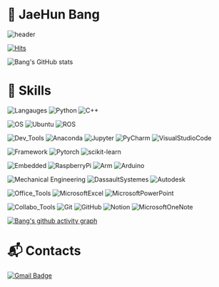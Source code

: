 # 👋 JaeHun Bang
![header](https://capsule-render.vercel.app/api?type=waving&color=gradient&height=200&section=header&text=Bang%20World&fontSize=90&fontColor=FFFFFF&fontAlign=50&fontAlignY=50&desc=&descSize=30&descAlign=50&descAlignY=50&rotate=0&reversal=false&animation=fadeIn)

<!-- 방문자 수 -->
[![Hits](https://hits.seeyoufarm.com/api/count/incr/badge.svg?url=https%3A%2F%2Fgithub.com%2FdevappendCBangJ&count_bg=%237F7F7F&title_bg=%23132F57&icon=baidu.svg&icon_color=%23E7E7E7&title=hits&edge_flat=false)](https://hits.seeyoufarm.com)
<!-- Github stats -->
![Bang's GitHub stats](https://github-readme-stats.vercel.app/api?username=devappendCBangJ&show_icons=true&theme=github_dark)

# 💪 Skills
<!-- 기술 스택 -->
![Langauges](https://img.shields.io/badge/-3776AB.svg?&label=Langauges&style=flat-square&logoColor=white)</div> <!-- Languages -->
![Python](https://img.shields.io/badge/Python-3776AB.svg?&style=flat&logo=Python&logoColor=white)
![C++](https://img.shields.io/badge/C++-00599C.svg?&style=flat&logo=C++&logoColor=white)
<!-- ![C](https://img.shields.io/badge/C_Language-A8B9CC.svg?&style=flat-square&logo=C&logoColor=white) -->
<!-- ![.NET](https://img.shields.io/badge/.NET-512BD4.svg?&style=flat-square&logo=.NET&logoColor=white) -->

![OS](https://img.shields.io/badge/-E95420.svg?&label=OS&style=flat-square&logoColor=white) <!-- OS -->
![Ubuntu](https://img.shields.io/badge/Ubuntu-E95420.svg?&style=flat&logo=Ubuntu&logoColor=white)
![ROS](https://img.shields.io/badge/ROS-22314E.svg?&style=flat&logo=ROS&logoColor=white)

![Dev_Tools](https://img.shields.io/badge/-44A833.svg?&label=Dev_Tools&style=flat-square&logoColor=white) <!-- Tools -->
![Anaconda](https://img.shields.io/badge/Anaconda-44A833.svg?&style=flat&logo=Anaconda&logoColor=white)
![Jupyter](https://img.shields.io/badge/JupyterNotebook-F37626.svg?&style=flat&logo=Jupyter&logoColor=white)
![PyCharm](https://img.shields.io/badge/PyCharm-000000.svg?&style=flat&logo=PyCharm&logoColor=white)
![VisualStudioCode](https://img.shields.io/badge/Visual_Studio_Code-007ACC.svg?&style=flat&logo=VisualStudioCode&logoColor=white) <br>
<!-- ![VisualStudio](https://img.shields.io/badge/Visual_Studio-5C2D91.svg?&style=flat&logo=VisualStudio&logoColor=white) -->
<!-- ![VirtualBox](https://img.shields.io/badge/VirtualBox-183A61.svg?&style=flat&logo=VirtualBox&logoColor=white) -->

![Framework](https://img.shields.io/badge/-EE4C2C.svg?&label=Framework&style=flat-square&logoColor=white) <!-- Framework -->
![Pytorch](https://img.shields.io/badge/Pytorch-EE4C2C.svg?&style=flat&logo=Pytorch&logoColor=white)
![scikit-learn](https://img.shields.io/badge/scikit_learn-F7931E.svg?&style=flat&logo=scikit-learn&logoColor=white)
<!-- ![TensorFlow](https://img.shields.io/badge/TensorFlow-FF6F00.svg?&style=flat&logo=TensorFlow&logoColor=white) -->

![Embedded](https://img.shields.io/badge/-A22846.svg?&label=Embedded&style=flat-square&logoColor=white) <!-- Embedded -->
![RaspberryPi](https://img.shields.io/badge/RaspberryPi-A22846.svg?&style=flat&logo=RaspberryPi&logoColor=white)
![Arm](https://img.shields.io/badge/Mbed-0091BD.svg?&style=flat&logo=Arm&logoColor=white)
![Arduino](https://img.shields.io/badge/Arduino-00979D.svg?&style=flat&logo=Arduino&logoColor=white)

![Mechanical Engineering](https://img.shields.io/badge/-005386.svg?&label=Mechanical_Engineering&style=flat-square&logoColor=white) <!-- Mechanical Engineering -->
![DassaultSystemes](https://img.shields.io/badge/Solidworks-005386.svg?&style=flat&logo=DassaultSystemes&logoColor=white)
![Autodesk](https://img.shields.io/badge/AutoCAD-000000.svg?&style=flat&logo=Autodesk&logoColor=white)

![Office_Tools](https://img.shields.io/badge/-217346.svg?&label=Office_Tools&style=flat-square&logoColor=white) <!-- Office Tools -->
![MicrosoftExcel](https://img.shields.io/badge/Excel-217346.svg?&style=flat&logo=MicrosoftExcel&logoColor=white)
![MicrosoftPowerPoint](https://img.shields.io/badge/PowerPoint-B7472A.svg?&style=flat&logo=MicrosoftPowerPoint&logoColor=white)

![Collabo_Tools](https://img.shields.io/badge/-F05032.svg?&label=Collabo_Tools&style=flat-square&logoColor=white) <!-- Collaboration Tools -->
![Git](https://img.shields.io/badge/Git-F05032.svg?&style=flat&logo=Git&logoColor=white)
![GitHub](https://img.shields.io/badge/GitHub-181717.svg?&style=flat&logo=GitHub&logoColor=white)
![Notion](https://img.shields.io/badge/Notion-000000.svg?&style=flat&logo=Notion&logoColor=white)
![MicrosoftOneNote](https://img.shields.io/badge/OneNote-7719AA.svg?&style=flat&logo=MicrosoftOneNote&logoColor=white)

<!-- ![Etc](https://img.shields.io/badge/-1BA0D7.svg?&label=Etc&style=flat-square&logoColor=white) --> <!-- Etc -->
<!-- ![Cisco](https://img.shields.io/badge/Cisco-1BA0D7.svg?&style=flat&logo=Cisco&logoColor=white) -->
<!-- ![NVIDIA](https://img.shields.io/badge/NVIDIA-76B900.svg?&style=flat&logo=NVIDIA&logoColor=white) -->

 [![Bang's github activity graph](https://activity-graph.herokuapp.com/graph?username=devappendCBangJ&theme=monokai)](https://github.com/Bang/github-readme-activity-graph)

# :mailbox_with_mail: Contacts
[![Gmail Badge](https://img.shields.io/badge/Gmail-d14836?style=flat-square&logo=Gmail&logoColor=white&link=mailto:devappendCBangJ@gmail.com)](mailto:devappendCBangJ@gmail.com)

<!--
**devappendCBangJ/devappendCBangJ** is a ✨ _special_ ✨ repository because its `README.md` (this file) appears on your GitHub profile.



Here are some ideas to get you started:

- 🔭 I’m currently working on ...
- 🌱 I’m currently learning ...
- 👯 I’m looking to collaborate on ...
- 🤔 I’m looking for help with ...
- 💬 Ask me about ...
- 📫 How to reach me: ...
- 😄 Pronouns: ...
- ⚡ Fun fact: ...
-->

